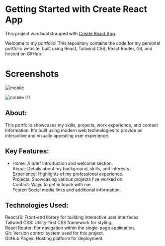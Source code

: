 # Getting Started with Create React App

This project was bootstrapped with [Create React App](https://github.com/facebook/create-react-app).

Welcome to my portfolio! This repository contains the code for my personal portfolio website, built using React, Tailwind CSS, React Router, Git, and hosted on GitHub.
# Screenshots
![mobile](https://github.com/Onkar-Dhotarkar/my-portfolio/assets/142321110/b1aa9303-542b-4c16-a3d5-cbbbd94ea034)



![mobile (1)](https://github.com/Onkar-Dhotarkar/my-portfolio/assets/142321110/3abccd85-f33c-4626-934e-d56c45d79543)

## About:
This portfolio showcases my skills, projects, work experience, and contact information. It's built using modern web technologies to provide an interactive and visually appealing user experience.

## Key Features:
- Home: A brief introduction and welcome section.<br>
About: Details about my background, skills, and interests.<br>
Experience: Highlights of my professional experience.<br>
Projects: Showcasing various projects I've worked on.<br>
Contact: Ways to get in touch with me.<br>
Footer: Social media links and additional information.<br>

## Technologies Used:
ReactJS: Front-end library for building interactive user interfaces.<br>
Tailwind CSS: Utility-first CSS framework for styling.<br>
React Router: For navigation within the single-page application.<br>
Git: Version control system used for this project.<br>
GitHub Pages: Hosting platform for deployment.<br>

